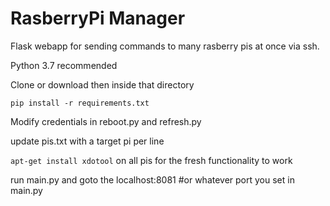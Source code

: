 # RasberryPi Manager
 Flask webapp for sending commands to many rasberry pis at once via ssh. 

Python 3.7 recommended 

Clone or download then inside that directory 

`pip install -r requirements.txt` 

Modify credentials in reboot.py and refresh.py 

update pis.txt with a target pi per line 

`apt-get install xdotool` on all pis for the fresh functionality to work 

run main.py and goto the localhost:8081 #or whatever port you set in main.py 
